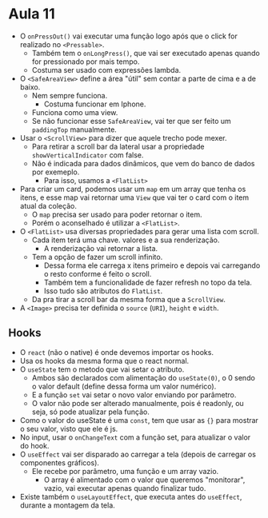 # Aula 11

* O `onPressOut()` vai executar uma função logo após que o click for realizado no `<Pressable>`.
  * Também tem o `onLongPress()`, que vai ser executado apenas quando for pressionado por mais tempo.
  * Costuma ser usado com expressões lambda.
* O `<SafeAreaView>` define a área "útil" sem contar a parte de cima e a de baixo.
  * Nem sempre funciona.
    * Costuma funcionar em Iphone.
  * Funciona como uma view.
  * Se não funcionar esse `SafeAreaView`, vai ter que ser feito um `paddingTop` manualmente.
* Usar o `<ScrollView>` para dizer que aquele trecho pode mexer.
  * Para retirar a scroll bar da lateral usar a propriedade `showVerticalIndicator` com false.
  * Não é indicada para dados dinâmicos, que vem do banco de dados por exemeplo.
    * Para isso, usamos a `<FlatList>`
* Para criar um card, podemos usar um `map` em um array que tenha os itens, e esse map vai retornar uma `View` que vai ter o card com o item atual da coleção.
  * O `map` precisa ser usado para poder retornar o item.
  * Porém o aconselhado é utilizar a `<FlatList>`.
* O `<FlatList>` usa diversas propriedades para gerar uma lista com scroll.
  * Cada item terá uma chave. valores e a sua renderização.
    * A renderização vai retornar a lista.
  * Tem a opção de fazer um scroll infinito.
    * Dessa forma ele carrega x itens primeiro e depois vai carregando o resto conforme é feito o scroll.
    * Também tem a funcionalidade de fazer refresh no topo da tela.
    * Isso tudo são atributos do `FlatList`.
  * Da pra tirar a scroll bar da mesma forma que a `ScrollView`.
* A `<Image>` precisa ter definida o `source` (`URI`), `height` e `width`.
  
## Hooks
* O `react` (não o native) é onde devemos importar os hooks.
* Usa os hooks da mesma forma que o react normal.
* O `useState` tem o metodo que vai setar o atributo.
  * Ambos são declarados com alimentação do `useState(0)`, o 0 sendo o valor default (define dessa forma um valor numérico).
  * E a função `set` vai setar o novo valor enviando por parâmetro.
  * O valor não pode ser alterado manualmente, pois é readonly, ou seja, só pode atualizar pela função.
* Como o valor do useState é uma `const`, tem que usar as `{}` para mostrar o seu valor, visto que ele é js.
* No input, usar o `onChangeText` com a função set, para atualizar o valor do hook.
* O `useEffect` vai ser disparado ao carregar a tela (depois de carregar os componentes gráficos).
  * Ele recebe por parâmetro, uma função e um array vazio.
    * O array é alimentado com o valor que queremos "monitorar", vazio, vai executar apenas quando finalizar tudo.
* Existe também o `useLayoutEffect`, que executa antes do `useEffect`, durante a montagem da tela.